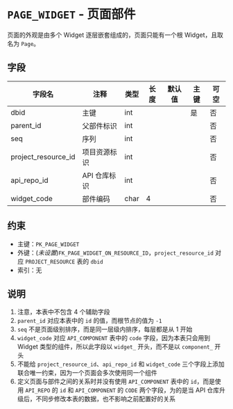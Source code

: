 # `PAGE_WIDGET` - 页面部件

页面的外观是由多个 Widget 逐层嵌套组成的，页面只能有一个根 Widget，且取名为 `Page`。

## 字段

| 字段名              | 注释         | 类型 | 长度 | 默认值 | 主键 | 可空 |
| ------------------- | ------------ | ---- | ---- | ------ | ---- | ---- |
| dbid                | 主键         | int  |      |        | 是   | 否   |
| parent_id           | 父部件标识   | int  |      |        |      | 否   |
| seq                 | 序列         | int  |      |        |      | 否   |
| project_resource_id | 项目资源标识 | int  |      |        |      | 否   |
| api_repo_id         | API 仓库标识 | int  |      |        |      | 否   |
| widget_code         | 部件编码     | char | 4    |        |      | 否   |

## 约束

* 主键：`PK_PAGE_WIDGET`
* 外键：(*未设置*)`FK_PAGE_WIDGET_ON_RESOURCE_ID`，`project_resource_id` 对应 `PROJECT_RESOURCE` 表的 `dbid`
* 索引：无

## 说明

1. 注意，本表中不包含 4 个辅助字段
2. `parent_id` 对应本表中的 `id` 的值，而根节点的值为 `-1`
3. `seq` 不是页面级别排序，而是同一层级内排序，每层都是从 1 开始
4. `widget_code` 对应 `API_COMPONENT` 表中的 `code` 字段，因为本表只会用到 Widget 类型的组件，所以此字段以 `widget_` 开头，而不是以 `component_` 开头
5. 不能给 `project_resource_id`、`api_repo_id` 和 `widget_code` 三个字段上添加联合唯一约束，因为一个页面会多次使用同一个组件
6. 定义页面与部件之间的关系时并没有使用 `API_COMPONENT` 表中的 `id`，而是使用 `API_REPO` 的 `id` 和 `API_COMPONENT` 的 `CODE` 两个字段，为的是当 API 仓库升级后，不同步修改本表的数据，也不影响之前配置好的关系

